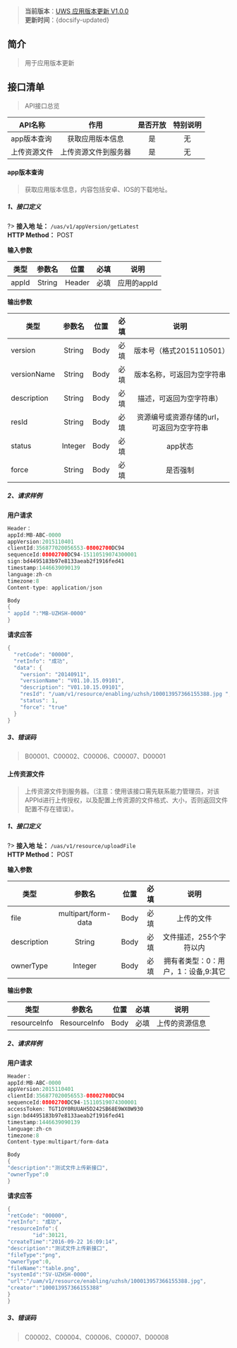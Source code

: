 
>  **当前版本**：[UWS 应用版本更新 V1.0.0]()  
 **更新时间**：{docsify-updated} 

## 简介

> 用于应用版本更新


## 接口清单  

> API接口总览

| API名称        | 作用          | 是否开放  | 特别说明|  
| ------------- |:-------------:|:-----:|:-------------:|
| app版本查询    | 获取应用版本信息 | 是| 无| 
| 上传资源文件    | 上传资源文件到服务器| 是| 无|   


#### app版本查询 
> 获取应用版本信息，内容包括安卓、IOS的下载地址。


##### 1、接口定义
?> **接入地 址：**  `/uas/v1/appVersion/getLatest`  
 **HTTP Method：** POST

**输入参数**  

| 类型    | 参数名  | 位置  | 必填|说明|
| ------|:-----:|:-----:|:------:|:------:|  
|  appId    | String | Header| 必填|应用的appId|

**输出参数**  

|   类型   |    参数名  | 位置  |必填 |说明|
| ------- |:----------:|:-----:|:--------:|:---------:|
| version |  String  |   Body  |  必填  | 版本号（格式2015110501） |
| versionName |  String  |   Body  |  必填  |版本名称，可返回为空字符串 |
| description |  String  |   Body  |  必填  | 描述，可返回为空字符串） |
| resId |  String  |   Body  |  必填  | 资源编号或资源存储的url，可返回为空字符串 |
| status |  Integer  |   Body  |  必填  | app状态 |
| force |  String  |   Body  |  必填  | 是否强制|

##### 2、请求样例  

**用户请求**
```java  
Header：
appId:MB-ABC-0000
appVersion:2015110401
clientId:356877020056553-08002700DC94
sequenceId:08002700DC94-15110519074300001
sign:bd4495183b97e8133aeab2f1916fed41
timestamp:1446639090139
language:zh-cn
timezone:8
Content-type: application/json

Body
{
" appId ":"MB-UZHSH-0000"
}

```  

**请求应答**

```java
{
  "retCode": "00000",
  "retInfo": "成功",
  "data": {
    "version": "20140911",
    "versionName": "V01.10.15.09101",
    "description": "V01.10.15.09101",
    "resId": "/uam/v1/resource/enabling/uzhsh/100013957366155388.jpg ",
    "status": 1,
    "force": "true"
  }
}

```

##### 3、错误码  
> B00001、C00002、C00006、C00007、D00001  


#### 上传资源文件 
> 上传资源文件到服务器。（注意：使用该接口需先联系能力管理员，对该APPId进行上传授权，以及配置上传资源的文件格式、大小，否则返回文件配置不存在错误）。


##### 1、接口定义
?> **接入地 址：**  `/uas/v1/resource/uploadFile`  
 **HTTP Method：** POST

**输入参数**  

| 类型    | 参数名  | 位置  | 必填|说明|
| ------|:-----:|:-----:|:------:|:------:|  
|  file    | multipart/form-data | Body| 必填|上传的文件|  
|  description    | String| Body| 必填|文件描述，255个字符以内|  
|  ownerType    | Integer | Body| 必填|拥有者类型：0：用户，1：设备,9:其它|


**输出参数**  

|   类型   |    参数名  | 位置  |必填 |说明|
| ------- |:----------:|:-----:|:--------:|:---------:|
| resourceInfo |  ResourceInfo  |   Body  |  必填  | 上传的资源信息 |


##### 2、请求样例  

**用户请求**
```java  
Header：
appId:MB-ABC-0000
appVersion:2015110401
clientId:356877020056553-08002700DC94
sequenceId:08002700DC94-15110519074300001
accessToken: TGT1OY0RUUAH5D242SB68E9WX0W930
sign:bd4495183b97e8133aeab2f1916fed41
timestamp:1446639090139
language:zh-cn
timezone:8
Content-type:multipart/form-data

Body
{
"description":"测试文件上传新接口",
"ownerType":0
}


```  

**请求应答**

```java
{
"retCode": "00000",
"retInfo": "成功"，
"resourceInfo":{
		"id":30121,
"createTime":"2016-09-22 16:09:14",
"description":"测试文件上传新接口",
"fileType":"png",
"ownerType":0,
"fileName":"table.png",
"systemId":"SV-UZHSH-0000",
"url":"/uam/v1/resource/enabling/uzhsh/100013957366155388.jpg",
"creator":"100013957366155388"
}
}

```

##### 3、错误码  
> C00002、C00004、C00006、C00007、D00008  



